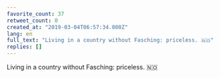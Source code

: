 ```yaml
---
favorite_count: 37
retweet_count: 0
created_at: "2019-03-04T06:57:34.000Z"
lang: en
full_text: "Living in a country without Fasching: priceless. 🇳🇴"
replies: []
---
```


Living in a country without Fasching: priceless. 🇳🇴
